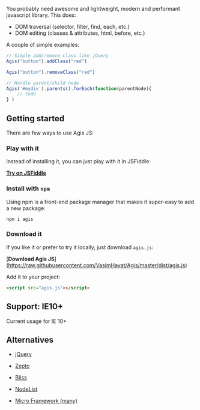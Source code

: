 You probably need awesome and lightweight, modern and performant javascript library. This does:

- DOM traversal (selector, filter, find, each, etc.)
- DOM editing (classes & attributes, html, before, etc.)

A couple of simple examples:

```js
// Simple add/remove class like jQuery
Agis("button").addClass("red")

Agis("button").removeClass("red")

// Handle parent/child node
Agis('#mydiv').parents().forEach(function(parentNode){
    // todo
} )
```


## Getting started

There are few ways to use Agis JS:


### Play with it

Instead of installing it, you can just play with it in JSFiddle:

[**Try on JSFiddle**](https://jsfiddle.net/agis/)

  

### Install with `npm`

Using npm is a front-end package manager that makes it super-easy to add a new package:

```
npm i agis
``` 

### Download it

If you like it or prefer to try it locally, just download `agis.js`:

[**Download Agis JS**] (https://raw.githubusercontent.com/VasimHayat/Agis/master/dist/agis.js)

Add it to your project:

```html
<script src="agis.js"></script>
```



## Support: IE10+

Current usage for IE 10+
 



## Alternatives

- [jQuery](https://jquery.com/)

- [Zepto](http://zeptojs.com/)

- [Bliss](http://blissfuljs.com/)

- [NodeList](https://github.com/eorroe/NodeList.js)

- [Micro Framework (many)](http://microjs.com/)
